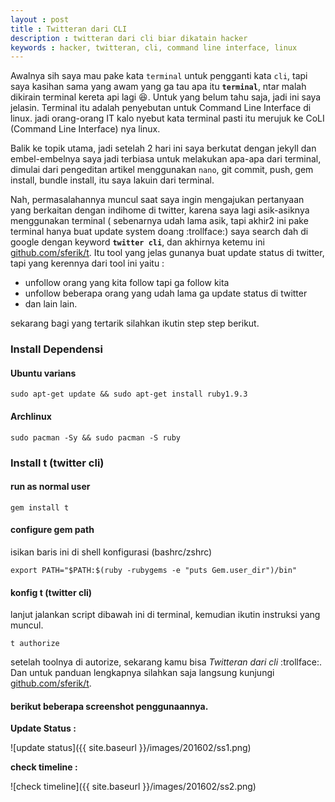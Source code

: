 ```yaml
---
layout : post
title : Twitteran dari CLI
description : twitteran dari cli biar dikatain hacker
keywords : hacker, twitteran, cli, command line interface, linux
---
```


Awalnya sih saya mau pake kata `terminal` untuk pengganti kata `cli`, tapi saya kasihan sama yang awam yang ga tau apa itu **`terminal`**, ntar malah dikirain terminal kereta api lagi :laughing:. Untuk yang belum tahu saja, jadi ini saya jelasin. Terminal itu adalah penyebutan untuk Command Line Interface di linux. jadi orang-orang IT kalo nyebut kata terminal pasti itu merujuk ke CoLI (Command Line Interface) nya linux.

Balik ke topik utama, jadi setelah 2 hari ini saya berkutat dengan jekyll dan embel-embelnya saya jadi terbiasa untuk melakukan apa-apa dari terminal, dimulai dari pengeditan artikel menggunakan `nano`, git commit, push, gem install, bundle install, itu saya lakuin dari terminal. 

Nah, permasalahannya muncul saat saya ingin mengajukan pertanyaan yang berkaitan dengan indihome di twitter, karena saya lagi asik-asiknya menggunakan terminal ( sebenarnya udah lama asik, tapi akhir2 ini pake terminal hanya buat update system doang :trollface:) saya search dah di google dengan keyword **`twitter cli`**, dan akhirnya ketemu ini [github.com/sferik/t](https://github.com/sferik/t). Itu tool yang jelas gunanya buat update status di twitter, tapi yang kerennya dari tool ini yaitu :

* unfollow orang yang kita follow tapi ga follow kita
* unfollow beberapa orang yang udah lama ga update status di twitter
* dan lain lain.

sekarang bagi yang tertarik silahkan ikutin step step berikut.

### Install Dependensi

#### Ubuntu varians
```
sudo apt-get update && sudo apt-get install ruby1.9.3
```

#### Archlinux
```
sudo pacman -Sy && sudo pacman -S ruby
```

### Install t (twitter cli)

#### run as normal user
```
gem install t
```

#### configure gem path
isikan baris ini di shell konfigurasi (bashrc/zshrc)

	export PATH="$PATH:$(ruby -rubygems -e "puts Gem.user_dir")/bin"


#### konfig t (twitter cli)
lanjut jalankan script dibawah ini di terminal, kemudian ikutin instruksi yang muncul.

	t authorize


setelah toolnya di autorize, sekarang kamu bisa *Twitteran dari cli* :trollface:. Dan untuk panduan lengkapnya silahkan saja langsung kunjungi [github.com/sferik/t](https://github.com/sferik/t).

#### berikut beberapa screenshot penggunaannya.

**Update Status :**

![update status]({{ site.baseurl }}/images/201602/ss1.png)

**check timeline :**

![check timeline]({{ site.baseurl }}/images/201602/ss2.png)